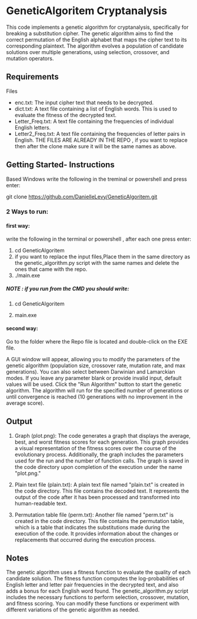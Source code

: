 # GeneticAlgoritem Cryptanalysis
This code implements a genetic algorithm for cryptanalysis, specifically for breaking a substitution cipher. The genetic algorithm aims to find the correct permutation of the English alphabet that maps the cipher text to its corresponding plaintext. The algorithm evolves a population of candidate solutions over multiple generations, using selection, crossover, and mutation operators.


## Requirements
Files
- enc.txt: The input cipher text that needs to be decrypted.
- dict.txt: A text file containing a list of English words. This is used to evaluate the fitness of the decrypted text.
- Letter_Freq.txt: A text file containing the frequencies of individual English letters.
- Letter2_Freq.txt: A text file containing the frequencies of letter pairs in English.
THE FILES ARE ALREADY IN THE REPO , if you want to replace then after the clone make sure it will be the same names as above.
## Getting Started- Instructions
Based Windows
write the following in the treminal or powershell and press enter:

git clone https://github.com/DanielleLevy/GeneticAlgoritem.git
### 2 Ways to run:
#### first way:

write the following in the terminal or powershell , after each one press enter:

1. cd GeneticAlgoritem
2. if you want to replace the input files,Place them in the same directory as the genetic_algorithm.py script with the same names and delete the ones that came with the repo.
2. ./main.exe

##### NOTE : if you run from the CMD you should write: 

1. cd GeneticAlgoritem

2. main.exe


#### second way:
Go to the folder where the Repo file is located and double-click on the EXE file.



A GUI window will appear, allowing you to modify the parameters of the genetic algorithm (population size, crossover rate, mutation rate, and max generations). You can also select between Darwinian and Lamarckian modes. If you leave any parameter blank or provide invalid input, default values will be used.
Click the "Run Algorithm" button to start the genetic algorithm.
The algorithm will run for the specified number of generations or until convergence is reached (10 generations with no improvement in the average score).

## Output
1. Graph (plot.png): The code generates a graph that displays the average, best, and worst fitness scores for each generation. This graph provides a visual representation of the fitness scores over the course of the evolutionary process. Additionally, the graph includes the parameters used for the run and the number of function calls. The graph is saved in the code directory upon completion of the execution under the name "plot.png."

2. Plain text file (plain.txt): A plain text file named "plain.txt" is created in the code directory. This file contains the decoded text. It represents the output of the code after it has been processed and transformed into human-readable text.

3. Permutation table file (perm.txt): Another file named "perm.txt" is created in the code directory. This file contains the permutation table, which is a table that indicates the substitutions made during the execution of the code. It provides information about the changes or replacements that occurred during the execution process.

## Notes
The genetic algorithm uses a fitness function to evaluate the quality of each candidate solution. The fitness function computes the log-probabilities of English letter and letter pair frequencies in the decrypted text, and also adds a bonus for each English word found.
The genetic_algorithm.py script includes the necessary functions to perform selection, crossover, mutation, and fitness scoring. You can modify these functions or experiment with different variations of the genetic algorithm as needed.
